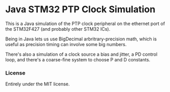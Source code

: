 # Java STM32 PTP Clock Simulation

This is a Java simulation of the PTP clock peripheral on the ethernet port of the STM32F427 (and probably other STM32 ICs).

Being in Java lets us use BigDecimal arbritrary-precision math, which is useful as precision timing can involve some big numbers.

There's also a simulation of a clock source a bias and jitter, a PD control loop, and there's a coarse-fine system to choose P and D constants.

### License

Entirely under the MIT license.
